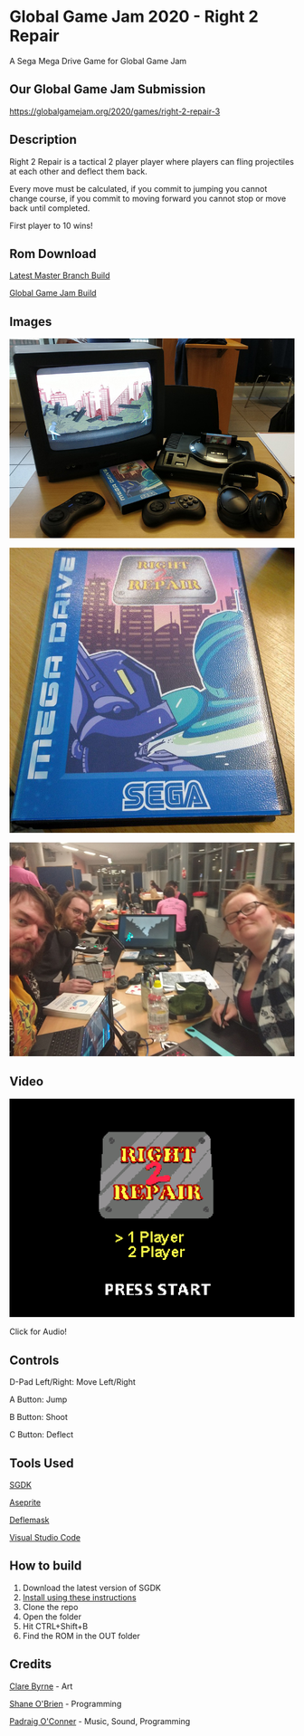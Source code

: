 # Global Game Jam 2020 - Right 2 Repair
A Sega Mega Drive Game for Global Game Jam

## Our Global Game Jam Submission
https://globalgamejam.org/2020/games/right-2-repair-3

## Description
Right 2 Repair is a tactical 2 player player where players can fling projectiles at each other and deflect them back.


Every move must be calculated, if you commit to jumping you cannot change course, if you commit to moving forward you cannot stop or move back until completed.


First player to 10 wins!

## Rom Download
[Latest Master Branch Build](https://github.com/theshaneobrien/Global_Game_Jam_2020/blob/master/out/rom.bin?raw=true)

[Global Game Jam Build](https://github.com/theshaneobrien/Global_Game_Jam_2020/blob/master/out/Right2RepairGGJ2020.bin?raw=true)



## Images
![](images/game.jpg?raw=true)

![](images/box.png?raw=true)

![](images/team.jpg?raw=true)

## Video
[![](images/GIF.gif?raw=true)](https://www.youtube.com/watch?v=S1OBmK32yp0)

Click for Audio!

## Controls
D-Pad Left/Right: Move Left/Right

A Button: Jump

B Button: Shoot

C Button: Deflect

## Tools Used
[SGDK](https://github.com/Stephane-D/SGDK)

[Aseprite](https://store.steampowered.com/app/431730/Aseprite/)

[Deflemask](http://www.deflemask.com/)

[Visual Studio Code](https://code.visualstudio.com/)

## How to build
1. Download the latest version of SGDK
2. [Install using these instructions](https://github.com/Stephane-D/SGDK/wiki/Setup-SGDK-basic)
3. Clone the repo
4. Open the folder 
5. Hit CTRL+Shift+B
6. Find the ROM in the OUT folder

## Credits
[Clare Byrne](https://twitter.com/clare_3c) - Art

[Shane O'Brien](https://twitter.com/TheShaneOBrien) - Programming

[Padraig O'Conner](https://twitter.com/Terra_corrupt) - Music, Sound, Programming

